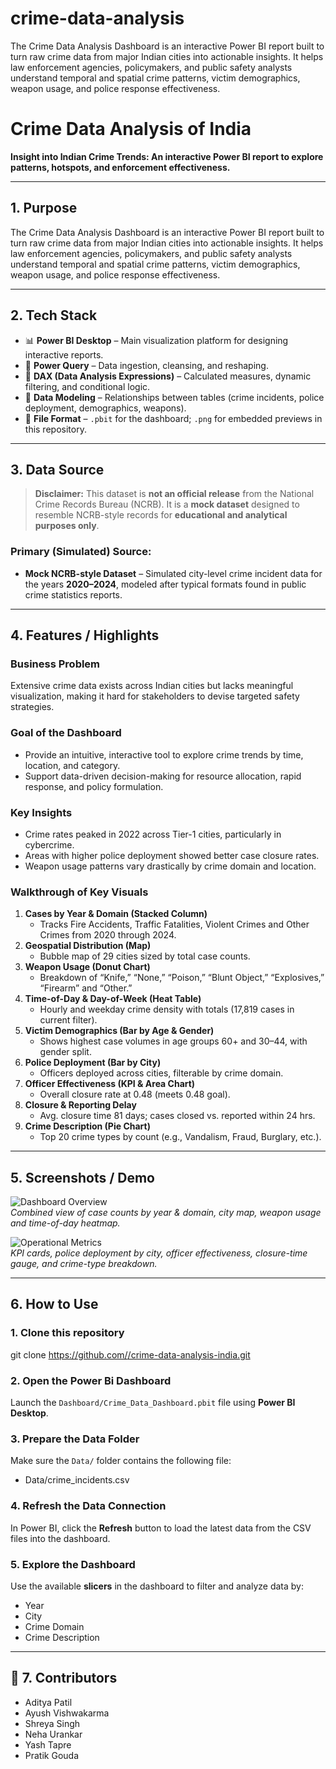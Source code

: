 # crime-data-analysis
The Crime Data Analysis Dashboard is an interactive Power BI report built to turn raw crime data from major Indian cities into actionable insights. It helps law enforcement agencies, policymakers, and public safety analysts understand temporal and spatial crime patterns, victim demographics, weapon usage, and police response effectiveness.
# Crime Data Analysis of India  
**Insight into Indian Crime Trends: An interactive Power BI report to explore patterns, hotspots, and enforcement effectiveness.**

---

## 1. Purpose  
The Crime Data Analysis Dashboard is an interactive Power BI report built to turn raw crime data from major Indian cities into actionable insights. It helps law enforcement agencies, policymakers, and public safety analysts understand temporal and spatial crime patterns, victim demographics, weapon usage, and police response effectiveness.

---

## 2. Tech Stack  
- 📊 **Power BI Desktop** – Main visualization platform for designing interactive reports.  
- 🔄 **Power Query** – Data ingestion, cleansing, and reshaping.  
- 🧮 **DAX (Data Analysis Expressions)** – Calculated measures, dynamic filtering, and conditional logic.  
- 📐 **Data Modeling** – Relationships between tables (crime incidents, police deployment, demographics, weapons).  
- 💾 **File Format** – `.pbit` for the dashboard; `.png` for embedded previews in this repository.

---

## 3. Data Source

> **Disclaimer:** This dataset is **not an official release** from the National Crime Records Bureau (NCRB). It is a **mock dataset** designed to resemble NCRB-style records for **educational and analytical purposes only**.

### Primary (Simulated) Source:
- **Mock NCRB-style Dataset** – Simulated city-level crime incident data for the years **2020–2024**, modeled after typical formats found in public crime statistics reports.

---

## 4. Features / Highlights  

### Business Problem  
Extensive crime data exists across Indian cities but lacks meaningful visualization, making it hard for stakeholders to devise targeted safety strategies.

### Goal of the Dashboard  
- Provide an intuitive, interactive tool to explore crime trends by time, location, and category.  
- Support data-driven decision-making for resource allocation, rapid response, and policy formulation.

### Key Insights
- Crime rates peaked in 2022 across Tier-1 cities, particularly in cybercrime.
- Areas with higher police deployment showed better case closure rates.
- Weapon usage patterns vary drastically by crime domain and location.

### Walkthrough of Key Visuals  
1. **Cases by Year & Domain (Stacked Column)**  
   - Tracks Fire Accidents, Traffic Fatalities, Violent Crimes and Other Crimes from 2020 through 2024.  
2. **Geospatial Distribution (Map)**  
   - Bubble map of 29 cities sized by total case counts.  
3. **Weapon Usage (Donut Chart)**  
   - Breakdown of “Knife,” “None,” “Poison,” “Blunt Object,” “Explosives,” “Firearm” and “Other.”  
4. **Time-of-Day & Day-of-Week (Heat Table)**  
   - Hourly and weekday crime density with totals (17,819 cases in current filter).  
5. **Victim Demographics (Bar by Age & Gender)**  
   - Shows highest case volumes in age groups 60+ and 30–44, with gender split.  
6. **Police Deployment (Bar by City)**  
   - Officers deployed across cities, filterable by crime domain.  
7. **Officer Effectiveness (KPI & Area Chart)**  
   - Overall closure rate at 0.48 (meets 0.48 goal).  
8. **Closure & Reporting Delay**  
   - Avg. closure time 81 days; cases closed vs. reported within 24 hrs.  
9. **Crime Description (Pie Chart)**  
   - Top 20 crime types by count (e.g., Vandalism, Fraud, Burglary, etc.).  

---

## 5. Screenshots / Demo  
![Dashboard Overview](Dashboard/dashboard_pages/dashboard_overview.png)  
*Combined view of case counts by year & domain, city map, weapon usage and time-of-day heatmap.*

![Operational Metrics](Dashboard/dashboard_pages/dashboard_demographics.png)  
*KPI cards, police deployment by city, officer effectiveness, closure-time gauge, and crime-type breakdown.*

---
## 6. How to Use

### 1. Clone this repository

git clone [https://github.com/<your-username>/crime-data-analysis-india.git](https://github.com/adityaa05/crime-data-analysis-india.git)

### 2. Open the Power Bi Dashboard

Launch the `Dashboard/Crime_Data_Dashboard.pbit` file using **Power BI Desktop**.

### 3. Prepare the Data Folder

Make sure the `Data/` folder contains the following file:

- Data/crime_incidents.csv

### 4. Refresh the Data Connection

In Power BI, click the **Refresh** button to load the latest data from the CSV files into the dashboard.

### 5. Explore the Dashboard

Use the available **slicers** in the dashboard to filter and analyze data by:

- Year  
- City  
- Crime Domain  
- Crime Description

---
## 👥 7. Contributors

- Aditya Patil
- Ayush Vishwakarma
- Shreya Singh  
- Neha Urankar  
- Yash Tapre    
- Pratik Gouda




